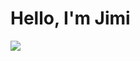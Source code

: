 # Hello, I'm Jimi
<a href="[https://linkedin.com](https://www.linkedin.com/in/jimi-ige/)"><img src="https://img.shields.io/badge/-LinkedIn-0072b1?&style=for-the-badge&logo=linkedin&logoColor=white" /></a>

<!--
**Jimi-Ige/Jimi-Ige** is a ✨ _special_ ✨ repository because its `README.md` (this file) appears on your GitHub profile.

Here are some ideas to get you started:

- 🔭 I’m currently working on ...
- 🌱 I’m currently learning ...
- 👯 I’m looking to collaborate on ...
- 🤔 I’m looking for help with ...
- 💬 Ask me about ...
- 📫 How to reach me: ...
- 😄 Pronouns: ...
- ⚡ Fun fact: ...
-->
